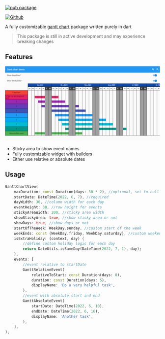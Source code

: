 
[![pub package](https://img.shields.io/pub/v/gantt_chart)](https://pub.dev/packages/gantt_chart)

[![Github](https://img.shields.io/github/last-commit/Bdaya-Dev/flutter_gantt_chart)](https://github.com/Bdaya-Dev/flutter_gantt_chart)


A fully customizable [gantt chart](https://www.gantt.com) package written purely in dart

> This package is still in active development and may experience breaking changes

## Features

<img src="https://github.com/Bdaya-Dev/flutter_gantt_chart/blob/master/doc/demo.png?raw=true"/>

* Sticky area to show event names
* Fully customizable widget with builders
* Either use relative or absolute dates

## Usage


```dart
GanttChartView(
    maxDuration: const Duration(days: 30 * 2), //optional, set to null for infinite horizontal scroll
    startDate: DateTime(2022, 6, 7), //required 
    dayWidth: 30, //column width for each day
    eventHeight: 30, //row height for events
    stickyAreaWidth: 200, //sticky area width
    showStickyArea: true, //show sticky area or not
    showDays: true, //show days or not
    startOfTheWeek: WeekDay.sunday, //custom start of the week
    weekEnds: const {WeekDay.friday, WeekDay.saturday}, //custom weekends
    isExtraHoliday: (context, day) {
        //define custom holiday logic for each day
        return DateUtils.isSameDay(DateTime(2022, 7, 1), day);
    },
    events: [
        //event relative to startDate
        GanttRelativeEvent(
            relativeToStart: const Duration(days: 0),
            duration: const Duration(days: 5),
            displayName: 'Do a very helpful task',
        ),
        //event with absolute start and end
        GanttAbsoluteEvent(
            startDate: DateTime(2022, 6, 10),
            endDate: DateTime(2022, 6, 16),
            displayName: 'Another task',
        ),
    ],
),
```
